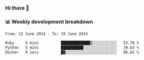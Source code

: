 ### Hi there 👋

### 📊 Weekly development breakdown
<!--START_SECTION:waka-->

```txt
From: 12 June 2024 - To: 19 June 2024

Ruby     5 mins          █████████████▒░░░░░░░░░░░   53.76 %
Python   3 mins          ██████████░░░░░░░░░░░░░░░   39.63 %
Docker   0 secs          █▓░░░░░░░░░░░░░░░░░░░░░░░   06.61 %
```

<!--END_SECTION:waka-->
